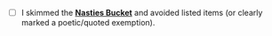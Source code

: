 <!-- Light, non-blocking reminder -->
- [ ] I skimmed the **[Nasties Bucket](docs/ops/policy/NASTIES_BUCKET.md)** and avoided listed items (or clearly marked a poetic/quoted exemption).
